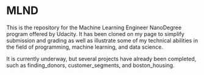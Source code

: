 # MLND
This is the repository for the Machine Learning Engineer NanoDegree program offered by Udacity. It has been cloned on my page to simplify submission and grading as well as illustrate some of my technical abilities in the field of programming, machine learning, and data science.

It is currently underway, but several projects have already been completed, such as finding_donors, customer_segments, and boston_housing.
